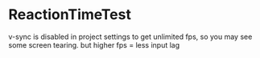 # ReactionTimeTest
 
v-sync is disabled in project settings to get unlimited fps, so you may see some screen tearing. but higher fps = less input lag

